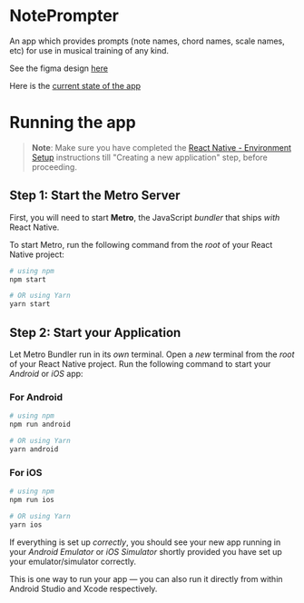 # NotePrompter

An app which provides prompts (note names, chord names, scale names, etc) for use in musical training of any kind. 

See the figma design [here](https://www.figma.com/file/2IR1FbthGus1OufkmFWkGW/Untitled?type=design&node-id=0%3A1&mode=dev&t=Y9OVKelz22WWL2ex-1)

Here is the [current state of the app](https://drive.google.com/file/d/1c46uQrEchGNQ_wgKc8w_g5q8So4JPJZF/view?usp=drive_link)

# Running the app

>**Note**: Make sure you have completed the [React Native - Environment Setup](https://reactnative.dev/docs/environment-setup) instructions till "Creating a new application" step, before proceeding.

## Step 1: Start the Metro Server

First, you will need to start **Metro**, the JavaScript _bundler_ that ships _with_ React Native.

To start Metro, run the following command from the _root_ of your React Native project:

```bash
# using npm
npm start

# OR using Yarn
yarn start
```

## Step 2: Start your Application

Let Metro Bundler run in its _own_ terminal. Open a _new_ terminal from the _root_ of your React Native project. Run the following command to start your _Android_ or _iOS_ app:

### For Android

```bash
# using npm
npm run android

# OR using Yarn
yarn android
```

### For iOS

```bash
# using npm
npm run ios

# OR using Yarn
yarn ios
```

If everything is set up _correctly_, you should see your new app running in your _Android Emulator_ or _iOS Simulator_ shortly provided you have set up your emulator/simulator correctly.

This is one way to run your app — you can also run it directly from within Android Studio and Xcode respectively.